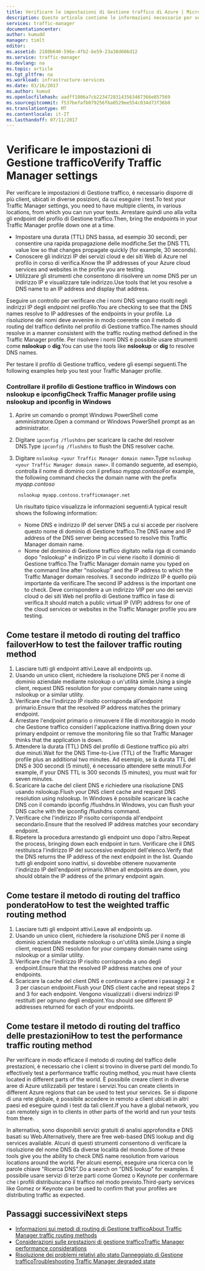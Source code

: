 ```yaml
---
title: Verificare le impostazioni di Gestione traffico di Azure | Microsoft Docs
description: Questo articolo contiene le informazioni necessarie per verificare le impostazioni di Gestione traffico.
services: traffic-manager
documentationcenter: 
author: kumudd
manager: timlt
editor: 
ms.assetid: 2180b640-596e-4fb2-be59-23a38d606d12
ms.service: traffic-manager
ms.devlang: na
ms.topic: article
ms.tgt_pltfrm: na
ms.workload: infrastructure-services
ms.date: 03/16/2017
ms.author: kumud
ms.openlocfilehash: aadff1806a7cb22347283143563467366e857569
ms.sourcegitcommit: f537befafb079256fba0529ee554c034d73f36b0
ms.translationtype: MT
ms.contentlocale: it-IT
ms.lasthandoff: 07/11/2017
---
```

# <a name="verify-traffic-manager-settings"></a><span data-ttu-id="31071-103">Verificare le impostazioni di Gestione traffico</span><span class="sxs-lookup"><span data-stu-id="31071-103">Verify Traffic Manager settings</span></span>

<span data-ttu-id="31071-104">Per verificare le impostazioni di Gestione traffico, è necessario disporre di più client, ubicati in diverse posizioni, da cui eseguire i test.</span><span class="sxs-lookup"><span data-stu-id="31071-104">To test your Traffic Manager settings, you need to have multiple clients, in various locations, from which you can run your tests.</span></span> <span data-ttu-id="31071-105">Arrestare quindi uno alla volta gli endpoint del profilo di Gestione traffico.</span><span class="sxs-lookup"><span data-stu-id="31071-105">Then, bring the endpoints in your Traffic Manager profile down one at a time.</span></span>

* <span data-ttu-id="31071-106">Impostare una durata (TTL) DNS bassa, ad esempio 30 secondi, per consentire una rapida propagazione delle modifiche.</span><span class="sxs-lookup"><span data-stu-id="31071-106">Set the DNS TTL value low so that changes propagate quickly (for example, 30 seconds).</span></span>
* <span data-ttu-id="31071-107">Conoscere gli indirizzi IP dei servizi cloud e dei siti Web di Azure nel profilo in corso di verifica.</span><span class="sxs-lookup"><span data-stu-id="31071-107">Know the IP addresses of your Azure cloud services and websites in the profile you are testing.</span></span>
* <span data-ttu-id="31071-108">Utilizzare gli strumenti che consentono di risolvere un nome DNS per un indirizzo IP e visualizzare tale indirizzo.</span><span class="sxs-lookup"><span data-stu-id="31071-108">Use tools that let you resolve a DNS name to an IP address and display that address.</span></span>

<span data-ttu-id="31071-109">Eseguire un controllo per verificare che i nomi DNS vengano risolti negli indirizzi IP degli endpoint nel profilo.</span><span class="sxs-lookup"><span data-stu-id="31071-109">You are checking to see that the DNS names resolve to IP addresses of the endpoints in your profile.</span></span> <span data-ttu-id="31071-110">La risoluzione dei nomi deve avvenire in modo coerente con il metodo di routing del traffico definito nel profilo di Gestione traffico.</span><span class="sxs-lookup"><span data-stu-id="31071-110">The names should resolve in a manner consistent with the traffic routing method defined in the Traffic Manager profile.</span></span> <span data-ttu-id="31071-111">Per risolvere i nomi DNS è possibile usare strumenti come **nslookup** o **dig**.</span><span class="sxs-lookup"><span data-stu-id="31071-111">You can use the tools like **nslookup** or **dig** to resolve DNS names.</span></span>

<span data-ttu-id="31071-112">Per testare il profilo di Gestione traffico, vedere gli esempi seguenti.</span><span class="sxs-lookup"><span data-stu-id="31071-112">The following examples help you test your Traffic Manager profile.</span></span>

### <a name="check-traffic-manager-profile-using-nslookup-and-ipconfig-in-windows"></a><span data-ttu-id="31071-113">Controllare il profilo di Gestione traffico in Windows con nslookup e ipconfig</span><span class="sxs-lookup"><span data-stu-id="31071-113">Check Traffic Manager profile using nslookup and ipconfig in Windows</span></span>

1. <span data-ttu-id="31071-114">Aprire un comando o prompt Windows PowerShell come amministratore.</span><span class="sxs-lookup"><span data-stu-id="31071-114">Open a command or Windows PowerShell prompt as an administrator.</span></span>
2. <span data-ttu-id="31071-115">Digitare `ipconfig /flushdns` per scaricare la cache del resolver DNS.</span><span class="sxs-lookup"><span data-stu-id="31071-115">Type `ipconfig /flushdns` to flush the DNS resolver cache.</span></span>
3. <span data-ttu-id="31071-116">Digitare `nslookup <your Traffic Manager domain name>`.</span><span class="sxs-lookup"><span data-stu-id="31071-116">Type `nslookup <your Traffic Manager domain name>`.</span></span> <span data-ttu-id="31071-117">Il comando seguente, ad esempio, controlla il nome di dominio con il prefisso *myapp.contoso*</span><span class="sxs-lookup"><span data-stu-id="31071-117">For example, the following command checks the domain name with the prefix *myapp.contoso*</span></span>

        nslookup myapp.contoso.trafficmanager.net

    <span data-ttu-id="31071-118">Un risultato tipico visualizza le informazioni seguenti:</span><span class="sxs-lookup"><span data-stu-id="31071-118">A typical result shows the following information:</span></span>

    + <span data-ttu-id="31071-119">Nome DNS e indirizzo IP del server DNS a cui si accede per risolvere questo nome di dominio di Gestione traffico.</span><span class="sxs-lookup"><span data-stu-id="31071-119">The DNS name and IP address of the DNS server being accessed to resolve this Traffic Manager domain name.</span></span>
    + <span data-ttu-id="31071-120">Nome del dominio di Gestione traffico digitato nella riga di comando dopo "nslookup" e indirizzo IP in cui viene risolto il dominio di Gestione traffico.</span><span class="sxs-lookup"><span data-stu-id="31071-120">The Traffic Manager domain name you typed on the command line after "nslookup" and the IP address to which the Traffic Manager domain resolves.</span></span> <span data-ttu-id="31071-121">Il secondo indirizzo IP è quello più importante da verificare.</span><span class="sxs-lookup"><span data-stu-id="31071-121">The second IP address is the important one to check.</span></span> <span data-ttu-id="31071-122">Deve corrispondere a un indirizzo VIP per uno dei servizi cloud o dei siti Web nel profilo di Gestione traffico in fase di verifica.</span><span class="sxs-lookup"><span data-stu-id="31071-122">It should match a public virtual IP (VIP) address for one of the cloud services or websites in the Traffic Manager profile you are testing.</span></span>

## <a name="how-to-test-the-failover-traffic-routing-method"></a><span data-ttu-id="31071-123">Come testare il metodo di routing del traffico failover</span><span class="sxs-lookup"><span data-stu-id="31071-123">How to test the failover traffic routing method</span></span>

1. <span data-ttu-id="31071-124">Lasciare tutti gli endpoint attivi.</span><span class="sxs-lookup"><span data-stu-id="31071-124">Leave all endpoints up.</span></span>
2. <span data-ttu-id="31071-125">Usando un unico client, richiedere la risoluzione DNS per il nome di dominio aziendale mediante nslookup o un'utilità simile.</span><span class="sxs-lookup"><span data-stu-id="31071-125">Using a single client, request DNS resolution for your company domain name using nslookup or a similar utility.</span></span>
3. <span data-ttu-id="31071-126">Verificare che l'indirizzo IP risolto corrisponda all'endpoint primario.</span><span class="sxs-lookup"><span data-stu-id="31071-126">Ensure that the resolved IP address matches the primary endpoint.</span></span>
4. <span data-ttu-id="31071-127">Arrestare l'endpoint primario o rimuovere il file di monitoraggio in modo che Gestione traffico consideri l'applicazione inattiva.</span><span class="sxs-lookup"><span data-stu-id="31071-127">Bring down your primary endpoint or remove the monitoring file so that Traffic Manager thinks that the application is down.</span></span>
5. <span data-ttu-id="31071-128">Attendere la durata (TTL) DNS del profilo di Gestione traffico più altri due minuti.</span><span class="sxs-lookup"><span data-stu-id="31071-128">Wait for the DNS Time-to-Live (TTL) of the Traffic Manager profile plus an additional two minutes.</span></span> <span data-ttu-id="31071-129">Ad esempio, se la durata TTL del DNS è 300 secondi (5 minuti), è necessario attendere sette minuti.</span><span class="sxs-lookup"><span data-stu-id="31071-129">For example, if your DNS TTL is 300 seconds (5 minutes), you must wait for seven minutes.</span></span>
6. <span data-ttu-id="31071-130">Scaricare la cache del client DNS e richiedere una risoluzione DNS usando nslookup.</span><span class="sxs-lookup"><span data-stu-id="31071-130">Flush your DNS client cache and request DNS resolution using nslookup.</span></span> <span data-ttu-id="31071-131">In Windows è possibile scaricare la cache DNS con il comando ipconfig /flushdns.</span><span class="sxs-lookup"><span data-stu-id="31071-131">In Windows, you can flush your DNS cache with the ipconfig /flushdns command.</span></span>
7. <span data-ttu-id="31071-132">Verificare che l'indirizzo IP risolto corrisponda all'endpoint secondario.</span><span class="sxs-lookup"><span data-stu-id="31071-132">Ensure that the resolved IP address matches your secondary endpoint.</span></span>
8. <span data-ttu-id="31071-133">Ripetere la procedura arrestando gli endpoint uno dopo l'altro.</span><span class="sxs-lookup"><span data-stu-id="31071-133">Repeat the process, bringing down each endpoint in turn.</span></span> <span data-ttu-id="31071-134">Verificare che il DNS restituisca l'indirizzo IP del successivo endpoint dell'elenco.</span><span class="sxs-lookup"><span data-stu-id="31071-134">Verify that the DNS returns the IP address of the next endpoint in the list.</span></span> <span data-ttu-id="31071-135">Quando tutti gli endpoint sono inattivi, si dovrebbe ottenere nuovamente l'indirizzo IP dell'endpoint primario.</span><span class="sxs-lookup"><span data-stu-id="31071-135">When all endpoints are down, you should obtain the IP address of the primary endpoint again.</span></span>

## <a name="how-to-test-the-weighted-traffic-routing-method"></a><span data-ttu-id="31071-136">Come testare il metodo di routing del traffico ponderato</span><span class="sxs-lookup"><span data-stu-id="31071-136">How to test the weighted traffic routing method</span></span>

1. <span data-ttu-id="31071-137">Lasciare tutti gli endpoint attivi.</span><span class="sxs-lookup"><span data-stu-id="31071-137">Leave all endpoints up.</span></span>
2. <span data-ttu-id="31071-138">Usando un unico client, richiedere la risoluzione DNS per il nome di dominio aziendale mediante nslookup o un'utilità simile.</span><span class="sxs-lookup"><span data-stu-id="31071-138">Using a single client, request DNS resolution for your company domain name using nslookup or a similar utility.</span></span>
3. <span data-ttu-id="31071-139">Verificare che l'indirizzo IP risolto corrisponda a uno degli endpoint.</span><span class="sxs-lookup"><span data-stu-id="31071-139">Ensure that the resolved IP address matches one of your endpoints.</span></span>
4. <span data-ttu-id="31071-140">Scaricare la cache del client DNS e continuare a ripetere i passaggi 2 e 3 per ciascun endpoint.</span><span class="sxs-lookup"><span data-stu-id="31071-140">Flush your DNS client cache and repeat steps 2 and 3 for each endpoint.</span></span> <span data-ttu-id="31071-141">Vengono visualizzati i diversi indirizzi IP restituiti per ognuno degli endpoint.</span><span class="sxs-lookup"><span data-stu-id="31071-141">You should see different IP addresses returned for each of your endpoints.</span></span>

## <a name="how-to-test-the-performance-traffic-routing-method"></a><span data-ttu-id="31071-142">Come testare il metodo di routing del traffico delle prestazioni</span><span class="sxs-lookup"><span data-stu-id="31071-142">How to test the performance traffic routing method</span></span>

<span data-ttu-id="31071-143">Per verificare in modo efficace il metodo di routing del traffico delle prestazioni, è necessario che i client si trovino in diverse parti del mondo.</span><span class="sxs-lookup"><span data-stu-id="31071-143">To effectively test a performance traffic routing method, you must have clients located in different parts of the world.</span></span> <span data-ttu-id="31071-144">È possibile creare client in diverse aree di Azure utilizzabili per testare i servizi.</span><span class="sxs-lookup"><span data-stu-id="31071-144">You can create clients in different Azure regions that can be used to test your services.</span></span> <span data-ttu-id="31071-145">Se si dispone di una rete globale, è possibile accedere in remoto a client ubicati in altri paesi ed eseguire quindi i test da tali client.</span><span class="sxs-lookup"><span data-stu-id="31071-145">If you have a global network, you can remotely sign in to clients in other parts of the world and run your tests from there.</span></span>

<span data-ttu-id="31071-146">In alternativa, sono disponibili servizi gratuiti di analisi approfondita e DNS basati su Web.</span><span class="sxs-lookup"><span data-stu-id="31071-146">Alternatively, there are free web-based DNS lookup and dig services available.</span></span> <span data-ttu-id="31071-147">Alcuni di questi strumenti consentono di verificare la risoluzione del nome DNS da diverse località del mondo.</span><span class="sxs-lookup"><span data-stu-id="31071-147">Some of these tools give you the ability to check DNS name resolution from various locations around the world.</span></span> <span data-ttu-id="31071-148">Per alcuni esempi, eseguire una ricerca con le parole chiave "Ricerca DNS".</span><span class="sxs-lookup"><span data-stu-id="31071-148">Do a search on "DNS lookup" for examples.</span></span> <span data-ttu-id="31071-149">È possibile usare servizi di terze parti come Gomez o Keynote per confermare che i profili distribuiscano il traffico nel modo previsto.</span><span class="sxs-lookup"><span data-stu-id="31071-149">Third-party services like Gomez or Keynote can be used to confirm that your profiles are distributing traffic as expected.</span></span>

## <a name="next-steps"></a><span data-ttu-id="31071-150">Passaggi successivi</span><span class="sxs-lookup"><span data-stu-id="31071-150">Next steps</span></span>

* [<span data-ttu-id="31071-151">Informazioni sui metodi di routing di Gestione traffico</span><span class="sxs-lookup"><span data-stu-id="31071-151">About Traffic Manager traffic routing methods</span></span>](traffic-manager-routing-methods.md)
* [<span data-ttu-id="31071-152">Considerazioni sulle prestazioni di gestione traffico</span><span class="sxs-lookup"><span data-stu-id="31071-152">Traffic Manager performance considerations</span></span>](traffic-manager-performance-considerations.md)
* [<span data-ttu-id="31071-153">Risoluzione dei problemi relativi allo stato Danneggiato di Gestione traffico</span><span class="sxs-lookup"><span data-stu-id="31071-153">Troubleshooting Traffic Manager degraded state</span></span>](traffic-manager-troubleshooting-degraded.md)
